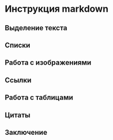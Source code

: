 # Инструкция markdown

## Выделение текста

## Списки

## Работа с изображениями 

## Ссылки

## Работа с таблицами 

## Цитаты

## Заключение